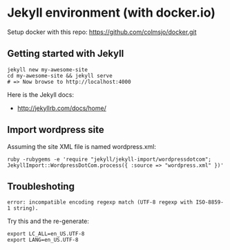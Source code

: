 Jekyll environment (with docker.io)
====================================

Setup docker with this repo: https://github.com/colmsjo/docker.git


Getting started with Jekyll
--------------------------

```
jekyll new my-awesome-site
cd my-awesome-site && jekyll serve
# => Now browse to http://localhost:4000 
```

Here is the Jekyll docs:

 * http://jekyllrb.com/docs/home/



Import wordpress site
---------------------

Assuming the site XML file is named wordpress.xml:

```
ruby -rubygems -e 'require "jekyll/jekyll-import/wordpressdotcom"; JekyllImport::WordpressDotCom.process({ :source => "wordpress.xml" })'
```


Troubleshoting
-------------

`error: incompatible encoding regexp match (UTF-8 regexp with ISO-8859-1 string).`

Try this and the re-generate:


```
export LC_ALL=en_US.UTF-8
export LANG=en_US.UTF-8
```



